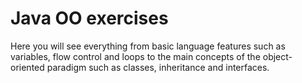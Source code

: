 # Java OO exercises 
Here you will see everything from basic language features such as variables, flow control and loops to the main concepts of the object-oriented paradigm such as classes, inheritance and interfaces.
